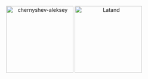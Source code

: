 <p align="center"><img height="180em" src="https://github-readme-stats.vercel.app/api?username=chernyshev-aleksey&show_icons=true&bg_color=DEG,COLOR1,COLOR2,COLOR3...COLOR10" alt="chernyshev-aleksey" align = "center"/>
<img height="180em" src="https://github-readme-stats.vercel.app/api/top-langs/?username=chernyshev-aleksey&bg_color=DEG,COLOR1,COLOR2,COLOR3...COLOR10&layout=compact" alt="Latand" align = "center"/></p>
